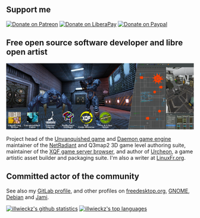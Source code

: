 ## Support me

[![Donate on Patreon](https://img.shields.io/badge/donate-patreon-red?style=for-the-badge&logo=patreon)](https://www.patreon.com/bePatron?u=29259270) [![Donate on LiberaPay](https://img.shields.io/badge/donate-liberapay-yellow?style=for-the-badge&logo=liberapay)](https://liberapay.com/illwieckz/donate) [![Donate on Paypal](https://img.shields.io/badge/donate-paypal-blue?style=for-the-badge&logo=paypal)](https://www.paypal.me/illwieckz)

## Free open source software developer and libre open artist

[![illwieckz' banner](img/banner-concise.png)](https://liberapay.com/illwieckz)

Project head of the [Unvanquished game](https://unvanquished.net/) and [Daemon game engine](https://github.com/DaemonEngine/Daemon) maintainer of the [NetRadiant](https://netradiant.gitlab.io) and Q3map2 3D game level authoring suite, maintainer of the [XQF game server browser](https://github.com/XQF/xqf), and author of [Urcheon](https://github.com/DaemonEngine/Urcheon), a game artistic asset builder and packaging suite. I'm also a writer at [LinuxFr.org](https://linuxfr.org/users/illwieckz).

## Committed actor of the community

See also my [GitLab profile](https://gitlab.com/illwieckz), and other profiles on [freedesktop.org](https://gitlab.freedesktop.org/illwieckz), [GNOME](https://gitlab.gnome.org/), [Debian](https://salsa.debian.org/illwieckz) and [Jami](https://git.jami.net/illwieckz).

[![illwieckz's github statistics](https://github-readme-stats.vercel.app/api?username=illwieckz&show_icons=true&theme=dark&include_all_commits=true&line_height=28)](https://github.com/illwieckz) [![illwieckz's top languages](https://github-readme-stats.vercel.app/api/top-langs/?username=illwieckz&show_icons=true&theme=dark&langs_count=10&layout=compact)](https://github.com/illwieckz)